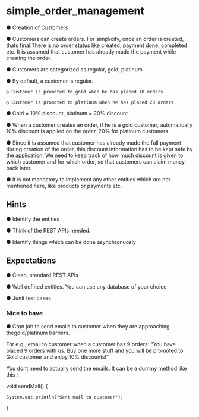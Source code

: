# simple_order_management



● Creation of Customers

● Customers can create orders. For simplicity, once an order is created, thats final.There is no order status like created, payment done, completed etc. It is assumed that customer has already made the payment while creating the order.

● Customers are categorized as regular, gold, platinum

● By default, a customer is regular.

    ○ Customer is promoted to gold when he has placed 10 orders
    
    ○ Customer is promoted to platinum when he has placed 20 orders
    
● Gold = 10% discount, platinum = 20% discount

● When a customer creates an order, if he is a gold customer, automatically 10% discount is applied on the order. 20% for platinum customers.

● Since it is assumed that customer has already made the full payment during creation of the order, this discount information has to be kept safe by the application. We need to keep track of how much discount is given to which customer and for which order, so that customers can claim money back later.

● It is not mandatory to implement any other entities which are not mentioned here, like products or payments etc.



## Hints
● Identify the entities

● Think of the REST APIs needed.

● Identify things which can be done asynchronuosly



## Expectations
● Clean, standard REST APIs

● Well defined entities. You can use any database of your choice

● Junit test cases



### Nice to have
● Cron job to send emails to customer when they are approaching thegold/platinum barriers. 

For e.g., email to customer when a customer has 9 orders: "You have placed 9 orders with us. Buy one more stuff and you will be promoted to Gold customer and enjoy 10% discounts!"

You dont need to actually send the emails. It can be a dummy method like this :

void sendMail() {

    System.out.println("Sent mail to customer");

}
